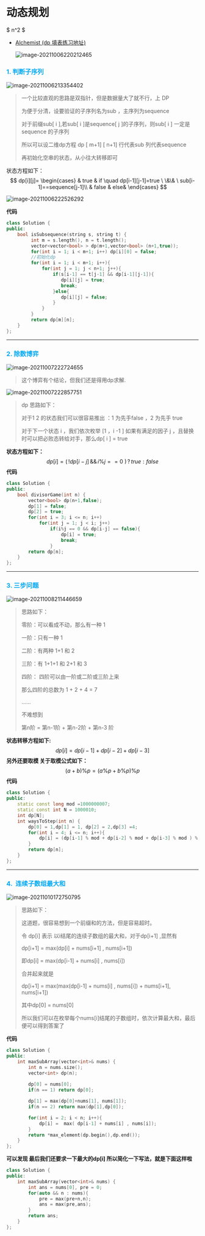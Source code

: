 

#                                        动态规划
<script type="text/javascript" async src="https://cdn.mathjax.org/mathjax/latest/MathJax.js?config=TeX-MML-AM_CHTML"> </script>

$ n^2 $

* [Alchemist (dp 填表练习地址)](https://alchemist-al.com/algorithms/is-subsequence)

  ![image-20211006220212465](https://i.loli.net/2021/10/06/7JsHx1ilO3bLvQB.png)

### <font color =03A9F4>1. 判断子序列</font>

![image-20211006213354402](https://i.loli.net/2021/10/06/Mmlwo5HJLOVdav2.png)

> 一个比较直观的思路是双指针，但是数据量大了就不行，上 DP
>
> 为便于分清，设要验证的子序列名为sub ，主序列为sequence
>
> 对于前缀sub[ i ],若sub[ i ]是sequence[ j ]的子序列，则sub[ i ] 一定是sequence 的子序列
>
> 所以可以设二维dp方程 dp [ m+1] [ n+1] 行代表sub 列代表sequence
>
> 再初始化空串的状态，从小往大转移即可

状态方程如下：
$$
dp[i][j]=
\begin{cases}
  & true & if \quad dp[i-1][j-1]=true \ \&\& \ sub[i-1]==sequence[j-1]\\
  & false & else& 
\end{cases}
$$



![image-20211006222526292](https://i.loli.net/2021/10/06/ThCizdvUI2cxYm1.png)

**代码**

```c++
class Solution {
public:
    bool isSubsequence(string s, string t) {
         int m = s.length(), n = t.length();
         vector<vector<bool> > dp(m+1,vector<bool> (n+1,true));
         for(int i = 1; i < m+1; i++) dp[i][0] = false;
         //初始化dp
         for(int i = 1; i < m+1; i++){
             for(int j = 1; j < n+1; j++){
                 if(s[i-1] == t[j-1] && dp[i-1][j-1]){
                    dp[i][j] = true;
                    break;
                 }else{
                    dp[i][j] = false; 
                 }
             }
         }
         return dp[m][n];
    }
};
```





---



### <font color =03A9F4>2. 除数博弈</font>

![image-20211007222724655](https://i.loli.net/2021/10/07/869qldbYefzQgns.png)

> 这个博弈有个结论，但我们还是得用dp求解.

![image-20211007222857751](https://i.loli.net/2021/10/07/qiYzydCA1f6RHDZ.png)

> dp 思路如下：
>
> 对于1 2 的状态我们可以很容易推出 ：1 为先手false ，2 为先手 true
>
> 对于下一个状态 i ，我们依次枚举 [1 ，i -1 ]  如果有满足的因子 j ，且替换时可以把必败态转给对手，那么dp[ i ] = true

**状态方程如下：**
$$
dp[i] = ( \, !dp[i-j] \, \&\& \, i \% j == 0 \ )\, ? \,true : false
$$
**代码**

```c++
class Solution {
public:
    bool divisorGame(int n) {
        vector<bool> dp(n+1,false);
        dp[1] = false;
        dp[2] = true;
        for(int i = 3; i <= n; i++)
            for(int j = 1; j < i; j++)
                if(i%j == 0 && dp[i-j] == false){
                    dp[i] = true;
                    break;
                }
        return dp[n];
    }
};
```





---



### <font color='03A9F4'>3. 三步问题</font>

![image-20211008211446659](https://i.loli.net/2021/10/08/mitf78Pn9oyeW3B.png)

> 思路如下：
>
> 零阶：可以看成不动，那么有一种 1
>
> 一阶：只有一种 1
>
> 二阶：有两种 1+1 和 2
>
> 三阶：有 1+1+1 和 2+1 和 3
>
> 四阶： 四阶可以由一阶或二阶或三阶上来
>
> 那么四阶的总数为 1 + 2 + 4 = 7
>
> ......
>
> 不难想到
>
> 第n阶 = 第n-1阶 + 第n-2阶 + 第n-3 阶

**状态转移方程如下:**
$$
dp[i] = dp[i-1] + dp[i-2] + dp[i-3]
$$
**另外还要取模 关于取模公式如下：**
$$
(a+b) \% p = (a \% p + b \% p) \% p
$$
**代码**

```c++
class Solution {
public:
    static const long mod =1000000007;
    static const int N = 1000010;
    int dp[N];
    int waysToStep(int n) { 
        dp[0] = 1,dp[1] = 1, dp[2] = 2,dp[3] =4;
        for(int i = 4; i <= n; i++){
            dp[i] = (dp[i-1] % mod + dp[i-2] % mod + dp[i-3] % mod ) % mod;
        }
        return dp[n];
    }
};
```





___

### <font color='03A9F4'>4.  连续子数组最大和</font>

![image-20211010172750795](https://i.loli.net/2021/10/10/YF7GpRoxfunmMIU.png)

>思路如下：
>
>这道题，很容易想到一个前缀和的方法，但是容易超时。
>
>令 dp[i] 表示 以i结尾的连续子数组的最大和，对于dp[i+1] ,显然有
>
>dp[i+1] = max(dp[i] + nums[i+1] , nums[i+1])
>
>即dp[i] = max(dp[i-1] + nums[i] , nums[i])
>
>合并起来就是
>
>dp[i+1] = max(max(dp[i-1] + nums[i] , nums[i]) + nums[i+1], nums[i+1])
>
>其中dp[0] = nums[0]
>
>所以我们可以在枚举每个nums[i]结尾的子数组时，依次计算最大和，最后便可以得到答案了

**代码**

```c++
class Solution {
public:
    int maxSubArray(vector<int>& nums) {
        int n = nums.size();
        vector<int> dp(n);
        
        dp[0] = nums[0];
        if(n == 1) return dp[0];

        dp[1] = max(dp[0]+nums[1], nums[1]);
        if(n == 2) return max(dp[1],dp[0]);

        for(int i = 2; i < n; i++){
            dp[i] =  max( dp[i-1] + nums[i] , nums[i]);
        }
        return *max_element(dp.begin(),dp.end());
    }
};
```

**可以发现 最后我们还要求一下最大的dp[i] 所以简化一下写法，就是下面这样啦**

```c++
class Solution {
public:
    int maxSubArray(vector<int>& nums) {
        int ans = nums[0], pre = 0;
        for(auto && n : nums){
            pre = max(pre+n,n);
            ans = max(pre,ans);
        }
        return ans;
    }
};
```

